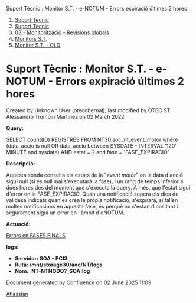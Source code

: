 Suport Tècnic : Monitor S.T. - e-NOTUM - Errors expiració últimes 2 hores  

1.  [Suport Tècnic](index.md)
2.  [Suport Tècnic](13893782.md)
3.  [03 - Monitorització - Revisions globals](26313327.md)
4.  [Monitors S.T.](Monitors-S.T._41522177.md)
5.  [Monitor S.T. - OLD](Monitor-S.T.---OLD_118555256.md)

Suport Tècnic : Monitor S.T. - e-NOTUM - Errors expiració últimes 2 hores
=========================================================================

Created by Unknown User (otecobernal), last modified by OTEC ST Alessandro Trombin Martinez on 02 March 2022

**Query:**

SELECT count(ID) REGISTRES
FROM NT30.aoc\_nt\_event\_motor
where (data\_accio is null OR data\_accio between SYSDATE - INTERVAL '120'
MINUTE and sysdate)
AND estat = 2
and fase = 'FASE\_EXPIRACIO'

**Descripció:** 

Aquesta sonda consulta els estats de la "_event motor_" on la data d'acció sigui null (si és null mai s'executarà la fase), i un rang de temps inferior a dues hores des del moment que s'executa la query. A més, que l'estat sigui d'error en la FASE\_EXPIRACIO. Quan una notificació supera els dies de validesa indicats quan es crea la pròpia notificació, s'expirarà, si fallen moltes notificacions en aquesta fase, és perquè no s'estan dipositant i segurament sigui un error en l'àmbit d'eNOTUM.

  

**Actuació:** 

[Errors en FASES FINALS](Errors-en-FASES-FINALS_36340808.md)  

**logs:** 

*   **Servidor: SOA - PCI3**
*   **Ruta: /mnt/storage30/aoc/NT/logs**
*   **Nom:**  **NT-NTNODO?\_SOA.log**

Document generated by Confluence on 02 June 2025 11:09

[Atlassian](http://www.atlassian.com/)